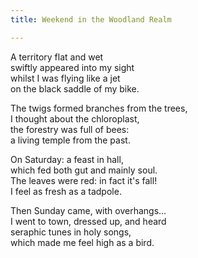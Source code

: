 ```yaml
---
title: Weekend in the Woodland Realm

---
```


A territory flat and wet    
swiftly appeared into my sight    
whilst I was flying like a jet  
on the black saddle of my bike.  

The twigs formed branches from the trees,  
I thought about the chloroplast,    
the forestry was full of bees:  
a living temple from the past.    

On Saturday: a feast in hall,  
which fed both gut and mainly soul.  
The leaves were red: in fact it's fall!  
I feel as fresh as a tadpole.   

Then Sunday came, with overhangs...  
I went to town, dressed up, and heard  
seraphic tunes in holy songs,  
which made me feel high as a bird.  

